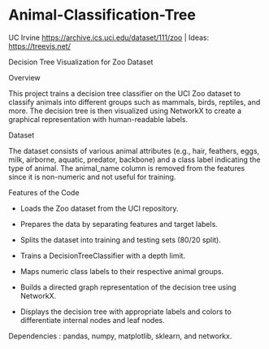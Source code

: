 # Animal-Classification-Tree
UC Irvine https://archive.ics.uci.edu/dataset/111/zoo | Ideas: https://treevis.net/

Decision Tree Visualization for Zoo Dataset

Overview

This project trains a decision tree classifier on the UCI Zoo dataset to classify animals into different groups such as mammals, birds, reptiles, and more. The decision tree is then visualized using NetworkX to create a graphical representation with human-readable labels.

Dataset

The dataset consists of various animal attributes (e.g., hair, feathers, eggs, milk, airborne, aquatic, predator, backbone) and a class label indicating the type of animal. The animal_name column is removed from the features since it is non-numeric and not useful for training.

Features of the Code

- Loads the Zoo dataset from the UCI repository.

- Prepares the data by separating features and target labels.

- Splits the dataset into training and testing sets (80/20 split).

- Trains a DecisionTreeClassifier with a depth limit.

- Maps numeric class labels to their respective animal groups.

- Builds a directed graph representation of the decision tree using NetworkX.

- Displays the decision tree with appropriate labels and colors to differentiate internal nodes and leaf nodes.


Dependencies : pandas, numpy, matplotlib, sklearn, and networkx.
